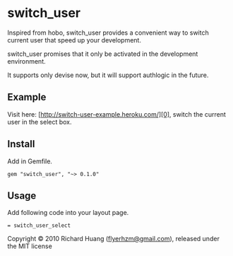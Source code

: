 switch_user
===========

Inspired from hobo, switch_user provides a convenient way to switch current user that speed up your development.

switch_user promises that it only be activated in the development environment.

It supports only devise now, but it will support authlogic in the future.

Example
-------

Visit here: [http://switch-user-example.heroku.com/][0], switch the current user in the select box.

Install
-------

Add in Gemfile.

    gem "switch_user", "~> 0.1.0"

Usage
-----

Add following code into your layout page.

    = switch_user_select


Copyright © 2010 Richard Huang (flyerhzm@gmail.com), released under the MIT license

[0]: http://switch-user-example.heroku.com/

